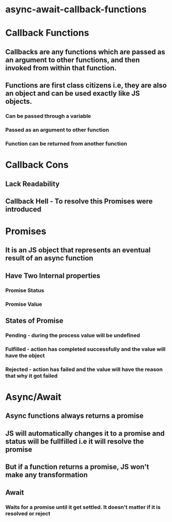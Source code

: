 # async-await-callback-functions

# Callback Functions
 ## Callbacks are any functions which are passed as an argument to other functions, and then invoked from within that function.
 ## Functions are first class citizens i.e, they are also an object and can be used exactly like JS objects.
   ### Can be passed through a variable
   ### Passed as an argument to other function
   ### Function can be returned from another function

# Callback Cons
  ## Lack Readability
  ## Callback Hell - To resolve this Promises were introduced



# Promises
 ## It is an JS object that represents an eventual result of an async function
 ## Have Two Internal properties
   ### Promise Status
   ### Promise Value
 ## States of Promise
   ### Pending - during the process value will be undefined
   ### Fulfilled - action has completed successfully and the value will have the object
   ### Rejected - action has failed and the value will have the reason that why it got failed


# Async/Await
 ## Async functions always returns a promise
 ## JS will automatically changes it to a promise and status will be fullfilled i.e it will resolve the promise
 ## But if a function returns a promise, JS won't make any transformation

## Await
 ### Waits for a promise until it get settled. It doesn't matter if it is resolved or reject
